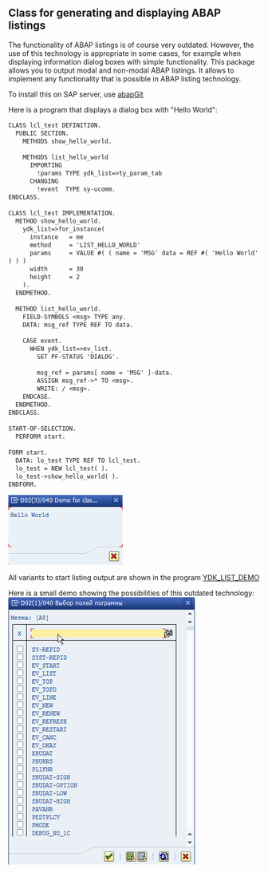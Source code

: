 ## Class for generating and displaying ABAP listings
The functionality of ABAP listings is of course very outdated.
However, the use of this technology is appropriate in some cases, for example when displaying information dialog boxes with simple functionality.
This package allows you to output modal and non-modal ABAP listings. 
It allows to implement any functionality that is possible in ABAP listing technology.

To install this on SAP server, use [abapGit](https://docs.abapgit.org/)

Here is a program that displays a dialog box with "Hello World":
```ABAP
CLASS lcl_test DEFINITION.
  PUBLIC SECTION.
    METHODS show_hello_world.

    METHODS list_hello_world
      IMPORTING
        !params TYPE ydk_list=>ty_param_tab
      CHANGING
        !event  TYPE sy-ucomm.
ENDCLASS.

CLASS lcl_test IMPLEMENTATION.
  METHOD show_hello_world.
    ydk_list=>for_instance(
      instance   = me
      method     = 'LIST_HELLO_WORLD'
      params     = VALUE #( ( name = 'MSG' data = REF #( 'Hello World' ) ) )
      width      = 30
      height     = 2
    ).
  ENDMETHOD.

  METHOD list_hello_world.
    FIELD-SYMBOLS <msg> TYPE any.
    DATA: msg_ref TYPE REF TO data.

    CASE event.
      WHEN ydk_list=>ev_list.
        SET PF-STATUS 'DIALOG'.

        msg_ref = params[ name = 'MSG' ]-data.
        ASSIGN msg_ref->* TO <msg>.
        WRITE: / <msg>.
    ENDCASE.
  ENDMETHOD.
ENDCLASS.

START-OF-SELECTION.
  PERFORM start.

FORM start.
  DATA: lo_test TYPE REF TO lcl_test.
  lo_test = NEW lcl_test( ).
  lo_test->show_hello_world( ).
ENDFORM.
```
![Hello_world](Hello_world.png)

All variants to start listing output are shown in the program [YDK_LIST_DEMO](src/ydk_list_demo.prog.abap)

Here is a small demo showing the possibilities of this outdated technology:  
![demo](demo.gif)